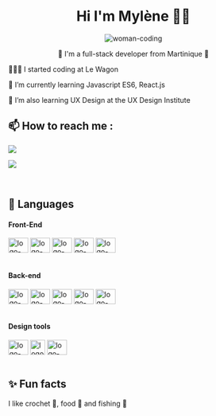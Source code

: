 <h1 align="center"> Hi I'm Mylène 👋🏽 </h1>

<div align="center">
<img alt="woman-coding" src="https://user-images.githubusercontent.com/85175068/158241088-2246cbb5-d7c4-4afa-9f04-5120b2db5db9.gif">
</div>
 

<p align="center"> 🌺 I'm a full-stack developer from Martinique 🌴 <p>

👩🏾‍💻 I started coding at Le Wagon

🌱 I’m currently learning Javascript ES6, React.js

🌱 I’m also learning UX Design at the UX Design Institute

## 📫 How to reach me : 
<div style="display: inline_block" target="_blank">
<a href="mailto:mylene.desroses@gmail.com"> <img src="https://img.shields.io/badge/Gmail-D14836?style=for-the-badge&logo=gmail&logoColor=white" target="_blank"></a>

<a href="https://www.linkedin.com/in/mylene-desroses/" target="_blank"> <img src="https://img.shields.io/badge/LinkedIn-0077B5?style=for-the-badge&logo=linkedin&logoColor=white" target="_blank"></a>
 </div><br>

## 💬 Languages 

<h4> Front-End </h4> 
<div style="display: inline_block">
  <img align="center" alt="logo-html" height="30" width="40" src="https://user-images.githubusercontent.com/85175068/158226266-203f7bcc-507d-4031-8320-cfee593726b4.svg">
  <img align="center" alt="logo-css" height="30" width="40" src="https://user-images.githubusercontent.com/85175068/158232875-27ac1528-4f5d-492b-ba8e-45dbe2ec9fb3.svg">
  <img align="center" alt="logo-saas" height="30" width="40" src="https://user-images.githubusercontent.com/85175068/158232949-61c32c37-211b-4e4a-a2d5-cd7b99135f3c.svg">
  <img align="center" alt="logo-javascript" height="30" width="40" src="https://user-images.githubusercontent.com/85175068/158233181-79a5ab9e-ec10-4a8a-beee-baa55d1c0292.svg">
  <img align="center" alt="logo-bootstrap" height="30" width="40" src="https://user-images.githubusercontent.com/85175068/158233273-8205871c-8c07-4f06-8114-6b6cc7bb4636.svg">
  </div><br>
  
  <h4> Back-end </h4> 
  
 <div style="display: inline_block">
  <img align="center" alt="logo-ruby" height="30" width="40" src="https://user-images.githubusercontent.com/85175068/158233563-1901f0cc-0c3b-4394-9f49-1383a69a5236.svg">
  <img align="center" alt="logo-rails" height="30" width="40" src="https://user-images.githubusercontent.com/85175068/158233570-eb612fd1-d820-4016-8fd9-246e7a69a2ef.svg">
  <img align="center" alt="logo-jquery" height="30" width="40" src="https://user-images.githubusercontent.com/85175068/158233572-279b7688-d1e5-4a14-89f7-8a8dfdf0c664.svg">
  <img align="center" alt="logo-heroku" height="30" width="40" src="https://user-images.githubusercontent.com/85175068/158233569-29e52998-8ddd-46cb-af26-e58cb95bc76c.svg">
  <img align="center" alt="logo-postgresql" height="30" width="40" src="https://user-images.githubusercontent.com/85175068/158233568-e7a1725a-4576-43cb-b5ae-e68ad34b8a14.svg">
  </div><br>

<h4> Design tools </h4> 
<div style="display: inline_block">
  <img align="center" alt="logo-figma" height="30" width="40" src="https://user-images.githubusercontent.com/85175068/158234189-3424a98a-8b49-4e04-a3ad-300130ba884c.svg">
  <img align="center" alt="logo-illustrator" height="30" width="30" src="https://user-images.githubusercontent.com/85175068/158234785-c47f1523-db34-435a-8655-1c4efe6d78bb.svg">
  <img align="center" alt="logo-xd" height="30" width="40" src="https://user-images.githubusercontent.com/85175068/158234476-72f5650a-2a3d-4ac5-b698-bac46f566c0f.svg">
  </div><br>

## ✨ Fun facts
I like crochet 🧶, food 🍕 and fishing 🎣
